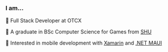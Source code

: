 ### I am...

🏢 Full Stack Developer at OTCX

🏫 A graduate in BSc Computer Science for Games from [SHU](https://shu.ac.uk)

📱 Interested in mobile development with [Xamarin](https://dotnet.microsoft.com/en-us/apps/xamarin) and [.NET MAUI](https://github.com/dotnet/maui)

<!--
**ash12swanson/ash12swanson** is a ✨ _special_ ✨ repository because its `README.md` (this file) appears on your GitHub profile.

Here are some ideas to get you started:

- 🔭 I’m currently working on ...
- 🌱 I’m currently learning ...
- 👯 I’m looking to collaborate on ...
- 🤔 I’m looking for help with ...
- 💬 Ask me about ...
- 📫 How to reach me: ...
- 😄 Pronouns: ...
- ⚡ Fun fact: ...
-->
